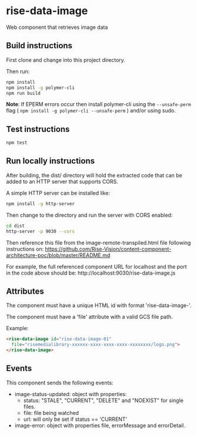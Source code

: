 # rise-data-image

Web component that retrieves image data

## Build instructions

First clone and change into this project directory.

Then run:

```bash
npm install
npm install -g polymer-cli
npm run build
```

**Note**: If EPERM errors occur then install polymer-cli using the
`--unsafe-perm` flag ( `npm install -g polymer-cli --unsafe-perm` ) 
and/or using sudo.

## Test instructions

```bash
npm test
```

## Run locally instructions

After building, the dist/ directory will hold the extracted code that can be
added to an HTTP server that supports CORS.

A simple HTTP server can be installed like:

```bash
npm install -g http-server
```

Then change to the directory and run the server with CORS enabled:

```bash
cd dist
http-server -p 9030 --cors
```

Then reference this file from the image-remote-transpiled.html file following
instructions on:
https://github.com/Rise-Vision/content-component-architecture-poc/blob/master/README.md

For example, the full referenced component URL for localhost and the port in
the code above should be: http://localhost:9030/rise-data-image.js

## Attributes

The component must have a unique HTML id with format 'rise-data-image-<NUMBER>'.

The component must have a 'file' attribute with a valid GCS file path.

Example:

```html
<rise-data-image id="rise-data-image-01"
  file="risemedialibrary-xxxxxx-xxxx-xxxx-xxxx-xxxxxxxx/logo.png">
</rise-data-image>
```

## Events

This component sends the following events:

- image-status-updated: object with properties:
    - status: "STALE", "CURRENT", "DELETE" and "NOEXIST" for single files.
    - file: file being watched
    - url: will only be set if status == 'CURRENT'
- image-error: object with properties file, errorMessage and errorDetail.
